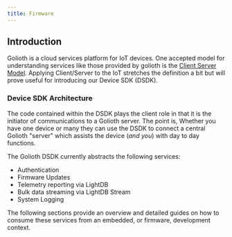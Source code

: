 ```yaml
---
title: Firmware
---
```


## Introduction

Golioth is a cloud services platform for IoT devices. One accepted model for understanding services like those provided by golioth is the [Client Server Model](https://en.wikipedia.org/wiki/Client%E2%80%93server_model). Applying Client/Server to the IoT stretches the definition a bit but will prove useful for introducing our Device SDK (DSDK).

### Device SDK Architecture

The code contained within the DSDK plays the client role in that it is the initiator of communications to a Golioth server. The point is, Whether you have one device or many they can use the DSDK to connect a central Golioth "server" which assists the device (*and you*) with day to day functions.

The Golioth DSDK currently abstracts the following services:

* Authentication
* Firmware Updates
* Telemetry reporting via LightDB
* Bulk data streaming via LightDB Stream
* System Logging

The following sections provide an overview and detailed guides on how to consume these services from an embedded, or firmware, development context.

